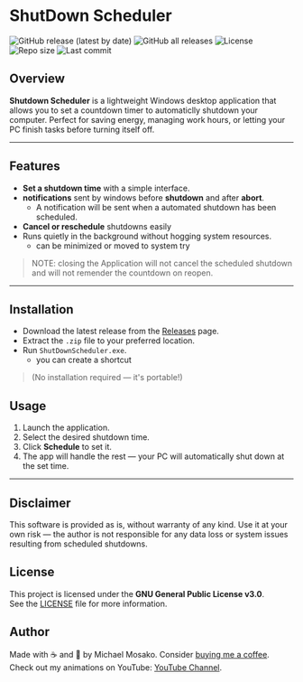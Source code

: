 # ShutDown Scheduler
![GitHub release (latest by date)](https://img.shields.io/github/v/release/JimmyNos/ShutDown-Scheduler)
![GitHub all releases](https://img.shields.io/github/downloads/JimmyNos/ShutDown-Scheduler/total)
![License](https://img.shields.io/github/license/JimmyNos/ShutDown-Scheduler)
![Repo size](https://img.shields.io/github/repo-size/JimmyNos/ShutDown-Scheduler)
![Last commit](https://img.shields.io/github/last-commit/JimmyNos/ShutDown-Scheduler)

## Overview
**Shutdown Scheduler** is a lightweight Windows desktop application that allows you to set a countdown timer to automaticlly shutdown your computer.
Perfect for saving energy, managing work hours, or letting your PC finish tasks before turning itself off.

---

## Features
- **Set a shutdown time** with a simple interface.
- **notifications** sent by windows before **shutdown** and after **abort**.
  - A notification will be sent when a automated shutdown has been scheduled.
- **Cancel or reschedule** shutdowns easily
- Runs quietly in the background without hogging system resources.
  - can be minimized or moved to system try
> NOTE: closing the Application will not cancel the scheduled shutdown and will not remender the countdown on reopen.
  
---

## Installation
- Download the latest release from the [Releases](link) page.
- Extract the `.zip` file to your preferred location.
- Run `ShutDownScheduler.exe`.
  - you can create a shortcut
> (No installation required — it's portable!)

## Usage
1. Launch the application.
2. Select the desired shutdown time.
3. Click **Schedule** to set it.
4. The app will handle the rest — your PC will automatically shut down at the set time.
   
---

## Disclaimer
This software is provided as is, without warranty of any kind.
Use it at your own risk — the author is not responsible for any data loss or system issues resulting from scheduled shutdowns.

## License
This project is licensed under the **GNU General Public License v3.0**.  
See the [LICENSE](./LICENSE) file for more information.

## Author
Made with ☕ and 🧠 by Michael Mosako.
Consider [buying me a coffee](https://buymeacoffee.com/jimmynostar).
Check out my animations on YouTube: [YouTube Channel](https://www.youtube.com/@JimmyNoStar).
